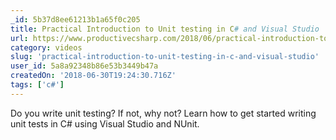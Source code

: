 ```yaml
---
_id: 5b37d8ee61213b1a65f0c205
title: Practical Introduction to Unit testing in C# and Visual Studio
url: https://www.productivecsharp.com/2018/06/practical-introduction-to-unit-testing-in-csharp/
category: videos
slug: 'practical-introduction-to-unit-testing-in-c-and-visual-studio'
user_id: 5a8a92348b86e53b3449b47a
createdOn: '2018-06-30T19:24:30.716Z'
tags: ['c#']
---
```


Do you write unit testing? If not, why not? Learn how to get started writing unit tests in C# using Visual Studio and NUnit.
